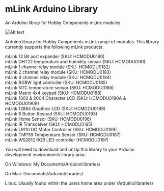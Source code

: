 
# mLink Arduino Library
An Arduino libray for Hobby Components mLink modules

![Alt text](https://hobbycomponents.com/images/forum/mLink/HCMODU0193_4_1024.jpg "mLink_example")


Arduino library for Hobby Components mLink range of modules. This library currently supports the following mLink products:

mLink 12 Bit port expander (SKU: HCMODU0180)\
mLink DHT22 temperature and humidity sensor (SKU: HCMODU0181)\
mLink 1 channel relay module (SKU: HCMODU0182)\
mLink 2 channel relay module (SKU: HCMODU0183)\
mLink 4 channel relay module (SKU: HCMODU0184)\
mLink RGBW light controller (SKU: HCMODU0185)\
mLink NTC temperature sensor (SKU: HCMODU0186)\
mLink Matrix 4x4 keypad (SKU: HCMODU0188)\
mLink 1602 & 2004 Character LCD (SKU: HCMODU0190A & HCMODU0190B)\
mLink 12864 Graphics LCD (SKU: HCMODU0189)\
mLink 6 Button Keypad (SKU: HCMODU0193)\
mLink Home Sensor (SKU: HCMODU0198)\
mLink IR Transceiver (SKU: HCMODU0195)\
mLink L9110 DC Motor Controller (SKU: HCMODU0199)\
mLink TMP36 Temperature Sensor (SKU: HCMODU0187)\
mLink WS2812 RGB LED controller (HCMODU0197)


You will need to download and unzip this library to your Arduino development environments library area.

On Windows:
My Documents\Arduino\libraries\

On Mac:
Documents/Arduino/libraries/

Linux:
Usually found within the users home area under /Arduino/libraries/
